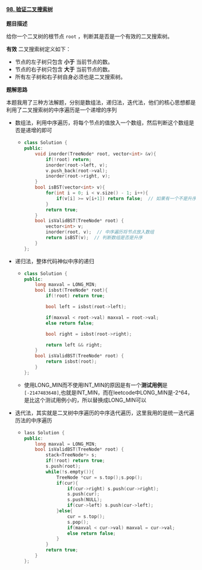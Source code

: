 #### [98. 验证二叉搜索树](https://leetcode.cn/problems/validate-binary-search-tree/)

**题目描述**

给你一个二叉树的根节点 `root` ，判断其是否是一个有效的二叉搜索树。

**有效** 二叉搜索树定义如下：

- 节点的左子树只包含 **小于** 当前节点的数。
- 节点的右子树只包含 **大于** 当前节点的数。
- 所有左子树和右子树自身必须也是二叉搜索树。

**题解思路**

本题我用了三种方法解题，分别是数组法，递归法，迭代法，他们的核心思想都是利用了二叉搜索树的中序遍历是一个递增的序列

- 数组法，利用中序遍历，将每个节点的值放入一个数组，然后判断这个数组是否是递增的即可

  - ```c++
    class Solution {
    public:
        void inorder(TreeNode* root, vector<int> &v){
            if(!root) return;
            inorder(root->left, v);
            v.push_back(root->val);
            inorder(root->right, v);
        }
        bool isBST(vector<int> v){
            for(int i = 0; i < v.size() - 1; i++){
                if(v[i] >= v[i+1]) return false;  // 如果有一个不是升序则返回false
            }
            return true;
        }
        bool isValidBST(TreeNode* root) {
            vector<int> v;
            inorder(root, v);  // 中序遍历将节点放入数组
            return isBST(v);  // 判断数组是否是升序
        }
    };
    ```

- 递归法，整体代码神似中序的递归

  - ```c++
    class Solution {
    public:
        long maxval = LONG_MIN;
        bool isbst(TreeNode* root){
            if(!root) return true;
    
            bool left = isbst(root->left);
    
            if(maxval < root->val) maxval = root->val;
            else return false;
    
            bool right = isbst(root->right);
    
            return left && right;
        }
        bool isValidBST(TreeNode* root) {
            return isbst(root);
        }
    };
    ```

  - 使用LONG_MIN而不使用INT_MIN的原因是有一个**测试用例**是`[-2147483648]`,也就是INT_MIN，而在leetcode中LONG_MIN是-2^64，是比这个测试用例小的，所以替换成LONG_MIN可以

- 迭代法，其实就是二叉树中序遍历的中序迭代遍历，这里我用的是统一迭代遍历法的中序遍历

  - ```c++
    lass Solution {
    public:
        long maxval = LONG_MIN;
        bool isValidBST(TreeNode* root) {
            stack<TreeNode*> s;
            if(!root) return true;
            s.push(root);
            while(!s.empty()){
                TreeNode *cur = s.top();s.pop();
                if(cur){
                    if(cur->right) s.push(cur->right);
                    s.push(cur);
                    s.push(NULL);
                    if(cur->left) s.push(cur->left); 
                }else{
                    cur = s.top();
                    s.pop();
                    if(maxval < cur->val) maxval = cur->val;
                    else return false;
                }
            }
            return true;
        }
    };
    ```

    